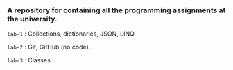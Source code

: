 ### A repository for containing all the programming assignments at the university.


`lab-1` : Collections, dictionaries, JSON, LINQ.

`lab-2` : Git, GitHub (no code).

`lab-3` : Classes
